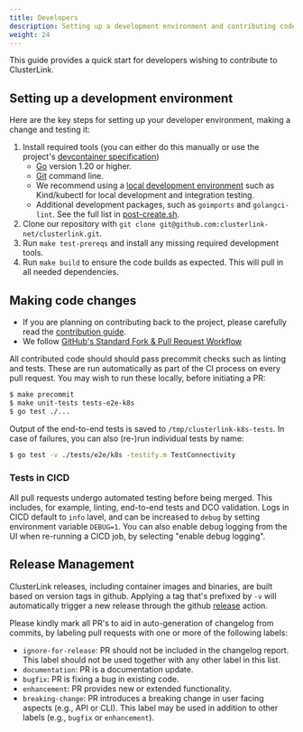 ```yaml
---
title: Developers
description: Setting up a development environment and contributing code
weight: 24
---
```


This guide provides a quick start for developers wishing to contribute to ClusterLink.

## Setting up a development environment

Here are the key steps for setting up your developer environment, making a change and testing it:

1. Install required tools (you can either do this manually or use the project's
 [devcontainer specification](https://github.com/clusterlink-net/clusterlink/tree/main/.devcontainer/dev))
    - [Go](https://go.dev/doc/install) version 1.20 or higher.
    - [Git](https://git-scm.com/downloads) command line.
    - We recommend using a [local development environment](https://kubernetes.io/docs/tasks/tools/)
      such as Kind/kubectl for local development and integration testing.
    - Additional development packages, such as `goimports` and `golangci-lint`. See the full list in
      [post-create.sh](https://github.com/clusterlink-net/clusterlink/blob/main/.devcontainer/dev/post-create.sh).
1. Clone our repository with `git clone git@github.com:clusterlink-net/clusterlink.git`.
1. Run `make test-prereqs` and install any missing required development tools.
1. Run `make build` to ensure the code builds as expected. This will pull in all needed
 dependencies.

## Making code changes

- If you are planning on contributing back to the project, please carefully read the
 [contribution guide](https://github.com/clusterlink-net/clusterlink/blob/main/CONTRIBUTING.md).
- We follow [GitHub's Standard Fork & Pull Request Workflow](https://gist.github.com/Chaser324/ce0505fbed06b947d962)

All contributed code should should pass precommit checks such as linting and tests. These
 are run automatically as part of the CI process on every pull request. You may wish to
 run these locally, before initiating a PR:

```sh
$ make precommit
$ make unit-tests tests-e2e-k8s
$ go test ./...
```

Output of the end-to-end tests is saved to `/tmp/clusterlink-k8s-tests`. In case
 of failures, you can also (re-)run individual tests by name:

```sh
$ go test -v ./tests/e2e/k8s -testify.m TestConnectivity
```

### Tests in CICD

All pull requests undergo automated testing before being merged. This includes, for example,
 linting, end-to-end tests and DCO validation. Logs in CICD default to `info` lavel, and
 can be increased to `debug` by setting environment variable `DEBUG=1`. You can also enable
 debug logging from the UI when re-running a CICD job, by selecting "enable debug logging".

## Release Management

ClusterLink releases, including container images and binaries, are built based
 on version tags in github. Applying a tag that's prefixed by `-v` will automatically
 trigger a new release through the github [release](https://github.com/clusterlink-net/clusterlink/blob/main/.github/workflows/release.yml) action.

Please kindly mark all PR's to aid in auto-generation of changelog from commits, by
 labeling pull requests with one or more of the following labels:

- `ignore-for-release`: PR should not be included in the changelog report.
 This label should not be used together with any other label in this list.
- `documentation`: PR is a documentation update.
- `bugfix`: PR is fixing a bug in existing code.
- `enhancement`: PR provides new or extended functionality.
- `breaking-change`: PR introduces a breaking change in user facing aspects
 (e.g., API or CLI). This label may be used in addition to other labels (e.g.,
 `bugfix` or `enhancement`).
